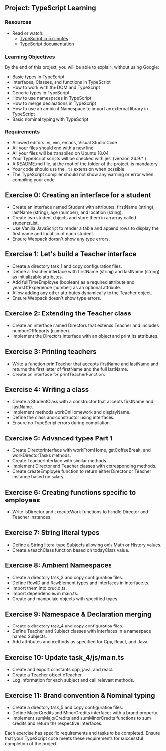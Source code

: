 ## Project: TypeScript Learning

### Resources
- Read or watch:
  - [TypeScript in 5 minutes](https://www.typescriptlang.org/docs/handbook/typescript-in-5-minutes.html)
  - [TypeScript documentation](https://www.typescriptlang.org/docs/)

### Learning Objectives
By the end of this project, you will be able to explain, without using Google:

- Basic types in TypeScript
- Interfaces, Classes, and functions in TypeScript
- How to work with the DOM and TypeScript
- Generic types in TypeScript
- How to use namespaces in TypeScript
- How to merge declarations in TypeScript
- How to use an ambient Namespace to import an external library in TypeScript
- Basic nominal typing with TypeScript

### Requirements
- Allowed editors: vi, vim, emacs, Visual Studio Code
- All your files should end with a new line
- All your files will be transpiled on Ubuntu 18.04
- Your TypeScript scripts will be checked with jest (version 24.9.* )
- A README.md file, at the root of the folder of the project, is mandatory
- Your code should use the `.ts` extension when possible
- The TypeScript compiler should not show any warning or error when compiling your code

## Exercise 0: Creating an interface for a student
- Create an interface named Student with attributes: firstName (string), lastName (string), age (number), and location (string).
- Create two student objects and store them in an array called studentsList.
- Use Vanilla JavaScript to render a table and append rows to display the first name and location of each student.
- Ensure Webpack doesn't show any type errors.

## Exercise 1: Let's build a Teacher interface
- Create a directory task_1 and copy configuration files.
- Define a Teacher interface with firstName (string) and lastName (string) as initializable attributes.
- Add fullTimeEmployee (boolean) as a required attribute and yearsOfExperience (number) as an optional attribute.
- Allow adding any other attributes dynamically to the Teacher object.
- Ensure Webpack doesn't show type errors.

## Exercise 2: Extending the Teacher class
- Create an interface named Directors that extends Teacher and includes numberOfReports (number).
- Implement the Directors interface with an object and print its attributes.
  
## Exercise 3: Printing teachers
- Write a function printTeacher that accepts firstName and lastName and returns the first letter of firstName and the full lastName.
- Create an interface for printTeacherFunction.
  
## Exercise 4: Writing a class
- Create a StudentClass with a constructor that accepts firstName and lastName.
- Implement methods workOnHomework and displayName.
- Define the class and constructor using interfaces.
- Ensure no TypeScript errors during compilation.
  
## Exercise 5: Advanced types Part 1
- Create DirectorInterface with workFromHome, getCoffeeBreak, and workDirectorTasks methods.
- Create TeacherInterface with similar methods.
- Implement Director and Teacher classes with corresponding methods.
- Create createEmployee function to return either Director or Teacher instance based on salary.
  
## Exercise 6: Creating functions specific to employees
- Write isDirector and executeWork functions to handle Director and Teacher instances.
  
## Exercise 7: String literal types
- Define a String literal type Subjects allowing only Math or History values.
- Create a teachClass function based on todayClass value.
  
## Exercise 8: Ambient Namespaces
- Create a directory task_3 and copy configuration files.
- Define RowID and RowElement types and interfaces in interface.ts.
- Import them into crud.d.ts.
- Import dependencies in main.ts.
- Create and manipulate objects with specified types.
  
## Exercise 9: Namespace & Declaration merging
- Create a directory task_4 and copy configuration files.
- Define Teacher and Subject classes with interfaces in a namespace named Subjects.
- Add attributes and methods as specified for Cpp, React, and Java.
  
## Exercise 10: Update task_4/js/main.ts
- Create and export constants cpp, java, and react.
- Create a Teacher object cTeacher.
- Log information for each subject and call relevant methods.
  
## Exercise 11: Brand convention & Nominal typing
- Create a directory task_5 and copy configuration files.
- Define MajorCredits and MinorCredits interfaces with a brand property.
- Implement sumMajorCredits and sumMinorCredits functions to sum credits and return the respective interfaces.

Each exercise has specific requirements and tasks to be completed. Ensure that your TypeScript code meets these requirements for successful completion of the project.